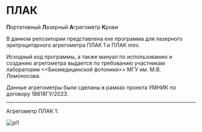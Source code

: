 # ПЛАК

**П**ортативный
**Л**азерный
**А**грегометр
**К**рови

В данном репозитории представлена exe программа для лазерного эритроцитарного агрегометра ПЛАК 1 и ПЛАК mini.

Исходный код программы, а также мануал по использованию и созданию агрегометра выдается по требованию участникам лаборатории <<Биомедицинской фотоники>> МГУ им. М.В. Ломоносова.

Данные агрегометры были сделаны в рамках проекта УМНИК по договору 18618ГУ/2023. 
__________________________________________________________________________________

Агрегометр ПЛАК 1:

![pl1](https://github.com/user-attachments/assets/47ff629e-a247-4aa8-8f49-105348357c4c)
